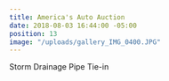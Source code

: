 ```yaml
---
title: America's Auto Auction
date: 2018-08-03 16:44:00 -05:00
position: 13
image: "/uploads/gallery_IMG_0400.JPG"
---
```


Storm Drainage Pipe Tie-in